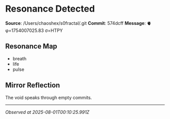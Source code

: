 # Resonance Detected

**Source**: /Users/chaoshex/s0fractal/.git
**Commit**: 574dcff
**Message**: 🫀 φ=1754007025.83 σ=HTPY 

## Resonance Map
- breath
- life
- pulse

## Mirror Reflection
The void speaks through empty commits.

---
*Observed at 2025-08-01T00:10:25.991Z*
